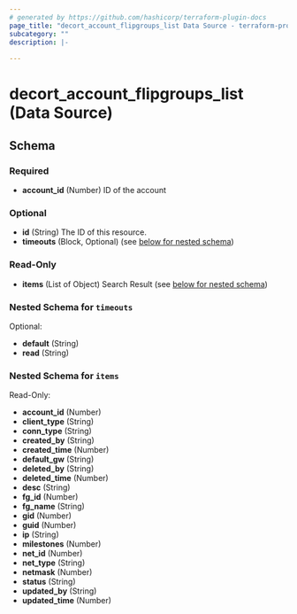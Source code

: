 ```yaml
---
# generated by https://github.com/hashicorp/terraform-plugin-docs
page_title: "decort_account_flipgroups_list Data Source - terraform-provider-decort"
subcategory: ""
description: |-
  
---
```


# decort_account_flipgroups_list (Data Source)





<!-- schema generated by tfplugindocs -->
## Schema

### Required

- **account_id** (Number) ID of the account

### Optional

- **id** (String) The ID of this resource.
- **timeouts** (Block, Optional) (see [below for nested schema](#nestedblock--timeouts))

### Read-Only

- **items** (List of Object) Search Result (see [below for nested schema](#nestedatt--items))

<a id="nestedblock--timeouts"></a>
### Nested Schema for `timeouts`

Optional:

- **default** (String)
- **read** (String)


<a id="nestedatt--items"></a>
### Nested Schema for `items`

Read-Only:

- **account_id** (Number)
- **client_type** (String)
- **conn_type** (String)
- **created_by** (String)
- **created_time** (Number)
- **default_gw** (String)
- **deleted_by** (String)
- **deleted_time** (Number)
- **desc** (String)
- **fg_id** (Number)
- **fg_name** (String)
- **gid** (Number)
- **guid** (Number)
- **ip** (String)
- **milestones** (Number)
- **net_id** (Number)
- **net_type** (String)
- **netmask** (Number)
- **status** (String)
- **updated_by** (String)
- **updated_time** (Number)


